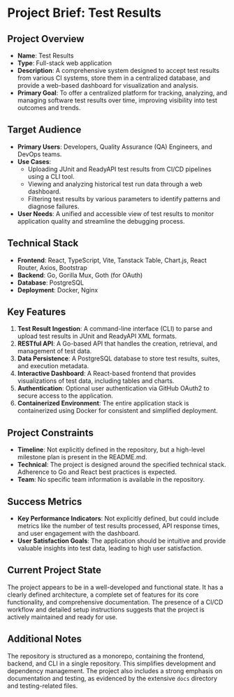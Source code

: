 # Project Brief: Test Results

## Project Overview
- **Name**: Test Results
- **Type**: Full-stack web application
- **Description**: A comprehensive system designed to accept test results from various CI systems, store them in a centralized database, and provide a web-based dashboard for visualization and analysis.
- **Primary Goal**: To offer a centralized platform for tracking, analyzing, and managing software test results over time, improving visibility into test outcomes and trends.

## Target Audience
- **Primary Users**: Developers, Quality Assurance (QA) Engineers, and DevOps teams.
- **Use Cases**: 
    - Uploading JUnit and ReadyAPI test results from CI/CD pipelines using a CLI tool.
    - Viewing and analyzing historical test run data through a web dashboard.
    - Filtering test results by various parameters to identify patterns and diagnose failures.
- **User Needs**: A unified and accessible view of test results to monitor application quality and streamline the debugging process.

## Technical Stack
- **Frontend**: React, TypeScript, Vite, Tanstack Table, Chart.js, React Router, Axios, Bootstrap
- **Backend**: Go, Gorilla Mux, Goth (for OAuth)
- **Database**: PostgreSQL
- **Deployment**: Docker, Nginx

## Key Features
1. **Test Result Ingestion**: A command-line interface (CLI) to parse and upload test results in JUnit and ReadyAPI XML formats.
2. **RESTful API**: A Go-based API that handles the creation, retrieval, and management of test data.
3. **Data Persistence**: A PostgreSQL database to store test results, suites, and execution metadata.
4. **Interactive Dashboard**: A React-based frontend that provides visualizations of test data, including tables and charts.
5. **Authentication**: Optional user authentication via GitHub OAuth2 to secure access to the application.
6. **Containerized Environment**: The entire application stack is containerized using Docker for consistent and simplified deployment.

## Project Constraints
- **Timeline**: Not explicitly defined in the repository, but a high-level milestone plan is present in the README.md.
- **Technical**: The project is designed around the specified technical stack. Adherence to Go and React best practices is expected.
- **Team**: No specific team information is available in the repository.

## Success Metrics
- **Key Performance Indicators**: Not explicitly defined, but could include metrics like the number of test results processed, API response times, and user engagement with the dashboard.
- **User Satisfaction Goals**: The application should be intuitive and provide valuable insights into test data, leading to high user satisfaction.

## Current Project State
The project appears to be in a well-developed and functional state. It has a clearly defined architecture, a complete set of features for its core functionality, and comprehensive documentation. The presence of a CI/CD workflow and detailed setup instructions suggests that the project is actively maintained and ready for use.

## Additional Notes
The repository is structured as a monorepo, containing the frontend, backend, and CLI in a single repository. This simplifies development and dependency management. The project also includes a strong emphasis on documentation and testing, as evidenced by the extensive `docs` directory and testing-related files.
